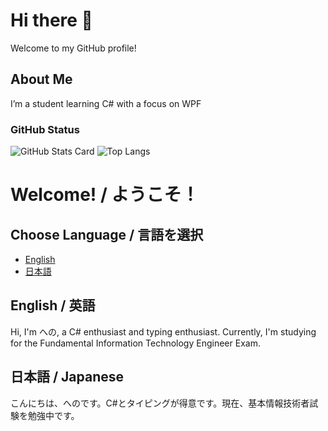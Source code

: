 # Hi there 👋

<!--
**heno-1010/heno-1010** is a ✨ _special_ ✨ repository because its `README.md` (this file) appears on your GitHub profile.

Here are some ideas to get you started:

- 🔭 I’m currently working on ...
- 🌱 I’m currently learning ...
- 👯 I’m looking to collaborate on ...
- 🤔 I’m looking for help with ...
- 💬 Ask me about ...
- 📫 How to reach me: ...
- 😄 Pronouns: ...
- ⚡ Fun fact: ...
-->
Welcome to my GitHub profile!

## About Me
I’m a student learning C# with a focus on WPF<br>

### GitHub Status
![GitHub Stats Card](https://github-readme-stats.vercel.app/api?username=heno-1010&show_icons=true&theme=cobalt)
![Top Langs](https://github-readme-stats.vercel.app/api/top-langs/?username=heno-1010&layout=compact&show_icons=true&theme=cobalt)

# Welcome! / ようこそ！

## Choose Language / 言語を選択

- [English](#english)
- [日本語](#日本語)

## English / 英語
<a id="english"></a>

Hi, I'm への, a C# enthusiast and typing enthusiast. Currently, I'm studying for the Fundamental Information Technology Engineer Exam.

## 日本語 / Japanese
<a id="日本語"></a>

こんにちは、へのです。C#とタイピングが得意です。現在、基本情報技術者試験を勉強中です。

